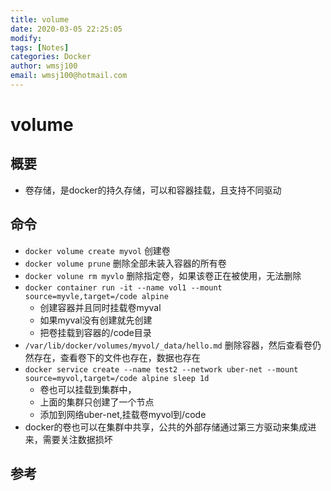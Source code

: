 ```yaml
---
title: volume
date: 2020-03-05 22:25:05
modify: 
tags: [Notes]
categories: Docker
author: wmsj100
email: wmsj100@hotmail.com
---
```


# volume

## 概要

- 卷存储，是docker的持久存储，可以和容器挂载，且支持不同驱动

## 命令

- `docker volume create myvol` 创建卷
- `docker volume prune` 删除全部未装入容器的所有卷
- `docker volune rm myvlo` 删除指定卷，如果该卷正在被使用，无法删除
- `docker container run -it --name vol1 --mount source=myvle,target=/code alpine`
	- 创建容器并且同时挂载卷myval
	- 如果myval没有创建就先创建
	- 把卷挂载到容器的/code目录
- `/var/lib/docker/volumes/myvol/_data/hello.md` 删除容器，然后查看卷仍然存在，查看卷下的文件也存在，数据也存在
- `docker service create --name test2 --network uber-net --mount source=myvol,target=/code alpine sleep 1d`
	- 卷也可以挂载到集群中，
	- 上面的集群只创建了一个节点
	- 添加到网络uber-net,挂载卷myvol到/code
- docker的卷也可以在集群中共享，公共的外部存储通过第三方驱动来集成进来，需要关注数据损坏

## 参考

